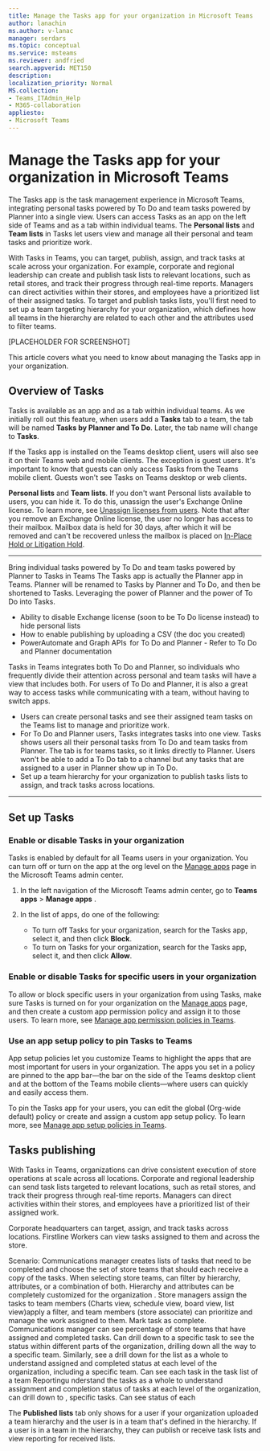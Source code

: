 ```yaml
---
title: Manage the Tasks app for your organization in Microsoft Teams
author: lanachin
ms.author: v-lanac
manager: serdars
ms.topic: conceptual
ms.service: msteams
ms.reviewer: andfried
search.appverid: MET150
description: 
localization_priority: Normal
MS.collection: 
- Teams_ITAdmin_Help
- M365-collaboration
appliesto: 
- Microsoft Teams
---
```


# Manage the Tasks app for your organization in Microsoft Teams

The Tasks app is the task management experience in Microsoft Teams, integrating personal tasks powered by To Do and team tasks powered by Planner into a single view. Users can access Tasks as an app on the left side of Teams and as a tab within individual teams. The **Personal lists** and **Team lists** in Tasks let users view and manage all their personal and team tasks and prioritize work.

With Tasks in Teams, you can target, publish, assign, and track tasks at scale across your organization. For example, corporate and regional leadership can create and publish task lists to relevant locations, such as retail stores, and track their progress through real-time reports. Managers can direct activities within their stores, and employees have a prioritized list of their assigned tasks. To target and publish tasks lists, you'll first need to set up a team targeting hierarchy for your organization, which defines how all teams in the hierarchy are related to each other and the attributes used to filter teams.

[PLACEHOLDER FOR SCREENSHOT]

This article covers what you need to know about managing the Tasks app in your organization.

## Overview of Tasks

Tasks is available as an app and as a tab within individual teams. As we initially roll out this feature, when users add a **Tasks** tab to a team, the tab will be named **Tasks by Planner and To Do**. Later, the tab name will change to **Tasks**.

If the Tasks app is installed on the Teams desktop client, users will also see it on their Teams web and mobile clients. The exception is guest users. It's important to know that guests can only access Tasks from the Teams mobile client. Guests won't see Tasks on Teams desktop or web clients.

**Personal lists** and **Team lists**.  If you don't want Personal lists available to users, you can hide it. To do this, unassign the user's Exchange Online license. To learn more, see [Unassign licenses from users](https://docs.microsoft.com/microsoft-365/admin/manage/remove-licenses-from-users). Note that after you remove an Exchange Online license, the user no longer has access to their mailbox. Mailbox data is held for 30 days, after which it will be removed and can't be recovered unless the mailbox is placed on [In-Place Hold or Litigation Hold](https://docs.microsoft.com/exchange/security-and-compliance/in-place-and-litigation-holds).

---

Bring individual tasks powered by To Do and team tasks powered by Planner to Tasks in Teams
The Tasks app is actually the Planner app in Teams. Planner will be renamed to Tasks by Planner and To Do, and then be shortened to Tasks.  Leveraging the power of Planner and the power of To Do into Tasks.

- Ability to disable Exchange license (soon to be To Do license instead) to hide personal lists 
- How to enable publishing by uploading a CSV (the doc you created) 
- PowerAutomate and Graph APIs  for To Do and Planner - Refer to To Do and Planner documentation 


Tasks in Teams integrates both To Do and Planner, so individuals who frequently divide their attention across personal and team tasks will have a view that includes both.  For users of To Do and Planner, it is also a great way to access tasks while communicating with a team, without having to switch apps.

- Users can create personal tasks and see their assigned team tasks on the Teams list to manage and prioritize work. 
- For To Do and Planner users, Tasks integrates tasks into one view. Tasks shows users all their personal tasks from To Do and team tasks from Planner. The tab is for teams tasks, so it links directly to Planner. Users won't be able to add a To Do tab to a channel but any tasks that are assigned to a user in Planner show up in To Do.
- Set up a team hierarchy for your organization to publish tasks lists to assign, and track tasks across locations.

---
## Set up Tasks

### Enable or disable Tasks in your organization

Tasks is enabled by default for all Teams users in your organization. You can turn off or turn on the app at the org level on the [Manage apps](../manage-apps.md) page in the Microsoft Teams admin center.

1. In the left navigation of the Microsoft Teams admin center, go to **Teams apps** > **Manage apps** .
2. In the list of apps, do one of the following:

    - To turn off Tasks for your organization, search for the Tasks app, select it, and then click **Block**.
    - To turn on Tasks for your organization, search for the Tasks app, select it, and then click **Allow**.

### Enable or disable Tasks for specific users in your organization

To allow or block specific users in your organization from using Tasks, make sure Tasks is turned on for your organization on the [Manage apps](../manage-apps.md) page, and then create a custom app permission policy and assign it to those users. To learn more, see [Manage app permission policies in Teams](../teams-app-permission-policies.md).

### Use an app setup policy to pin Tasks to Teams

App setup policies let you customize Teams to highlight the apps that are most important for users in your organization. The apps you set in a policy are pinned to the app bar&mdash;the bar on the side of the Teams desktop client and at the bottom of the Teams mobile clients&mdash;where users can quickly and easily access them.

To pin the Tasks app for your users, you can edit the global (Org-wide default) policy or create and assign a custom app setup policy. To learn more, see [Manage app setup policies in Teams](../teams-app-setup-policies.md).

## Tasks publishing

With Tasks in Teams, organizations can drive consistent execution of store operations at scale across all locations. Corporate and regional leadership can send task lists targeted to relevant locations, such as retail stores, and track their progress through real-time reports. Managers can direct activities within their stores, and employees have a prioritized list of their assigned work.

Corporate headquarters can target, assign, and track tasks across locations. Firstline Workers can view tasks assigned to them and across the store.

Scenario: Communications manager creates lists of tasks that need to be completed and choose the set of store teams that should each receive a copy of the tasks. When selecting store teams, can filter by hierarchy, attributes, or a combination of both. Hierarchy and attributes can be completely customized for the organization . Store managers assign the tasks to team members (Charts view, schedule view, board view, list view)apply a filter, and team members (store associate) can prioritize and manage the work assigned to them. Mark task as complete. Communications manager can see percentage of store teams that have assigned and completed tasks. Can drill down to a specific task to see the status within different parts of the organization, drilling down all the way to a specific team. Similarly, see a drill down for the list as a whole to understand assigned and completed status at each level of the organization, including a specific team. Can see each task in the task list of a team Reportingu nderstand the tasks as a whole to understand assignment and completion status of tasks at each level of the organization, can drill down to , specific tasks. Can see status of each 



The **Published lists** tab only shows for a user if your organization uploaded a team hierarchy and the user is in a team that's defined in the hierarchy. If a user is in a team in the hierarchy, they can publish or receive task lists and view reporting for received lists.

